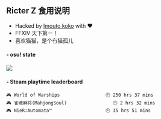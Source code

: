 ## Ricter Z 食用说明
- Hacked by [Imouto koko](https://osu.ppy.sh/users/7679162) with ❤️
- FFXIV 天下第一！
- 喜欢猫猫，是个冇猫孤儿

#### - osu! state
![](http://97.64.19.89:8080/api/v1/stat/4448675?2)

<!-- steam-box start -->
#### - Steam playtime leaderboard
```text
🎮 World of Warships                 🕘 250 hrs 37 mins
🎮 雀魂麻将(MahjongSoul)                 🕘 2 hrs 32 mins
🎮 NieR:Automata™                    🕘 35 hrs 51 mins
```
<!-- Powered by https://github.com/YouEclipse/steam-box . -->
<!-- steam-box end -->
